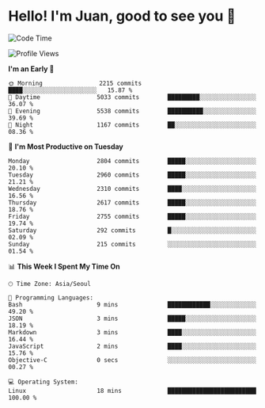 # Hello! I'm Juan, good to see you 👋

<!--
**Y-k-Y/Y-k-Y** is a ✨ _special_ ✨ repository because its `README.md` (this file) appears on your GitHub profile.

Here are some ideas to get you started:

- 🔭 I’m currently working on ...
- 🌱 I’m currently learning ...
- 👯 I’m looking to collaborate on ...
- 🤔 I’m looking for help with ...
- 💬 Ask me about ...
- 📫 How to reach me: ...
- 😄 Pronouns: ...
- ⚡ Fun fact: ...
-->
<!--
![Profile views](https://gpvc.arturio.dev/Y-k-Y)

[![Omid Nikrah StackOverflow](https://github-readme-stackoverflow.vercel.app/?userID=9517076)](https://stackoverflow.com/users/9517076/i-have-10-fingers)
-->

<!--START_SECTION:waka-->
![Code Time](http://img.shields.io/badge/Code%20Time-1%2C747%20hrs%2040%20mins-blue)

![Profile Views](http://img.shields.io/badge/Profile%20Views-0-blue)

**I'm an Early 🐤** 

```text
🌞 Morning                2215 commits        ████░░░░░░░░░░░░░░░░░░░░░   15.87 % 
🌆 Daytime                5033 commits        █████████░░░░░░░░░░░░░░░░   36.07 % 
🌃 Evening                5538 commits        ██████████░░░░░░░░░░░░░░░   39.69 % 
🌙 Night                  1167 commits        ██░░░░░░░░░░░░░░░░░░░░░░░   08.36 % 
```
📅 **I'm Most Productive on Tuesday** 

```text
Monday                   2804 commits        █████░░░░░░░░░░░░░░░░░░░░   20.10 % 
Tuesday                  2960 commits        █████░░░░░░░░░░░░░░░░░░░░   21.21 % 
Wednesday                2310 commits        ████░░░░░░░░░░░░░░░░░░░░░   16.56 % 
Thursday                 2617 commits        █████░░░░░░░░░░░░░░░░░░░░   18.76 % 
Friday                   2755 commits        █████░░░░░░░░░░░░░░░░░░░░   19.74 % 
Saturday                 292 commits         █░░░░░░░░░░░░░░░░░░░░░░░░   02.09 % 
Sunday                   215 commits         ░░░░░░░░░░░░░░░░░░░░░░░░░   01.54 % 
```


📊 **This Week I Spent My Time On** 

```text
🕑︎ Time Zone: Asia/Seoul

💬 Programming Languages: 
Bash                     9 mins              ████████████░░░░░░░░░░░░░   49.20 % 
JSON                     3 mins              █████░░░░░░░░░░░░░░░░░░░░   18.19 % 
Markdown                 3 mins              ████░░░░░░░░░░░░░░░░░░░░░   16.44 % 
JavaScript               2 mins              ████░░░░░░░░░░░░░░░░░░░░░   15.76 % 
Objective-C              0 secs              ░░░░░░░░░░░░░░░░░░░░░░░░░   00.27 % 

💻 Operating System: 
Linux                    18 mins             █████████████████████████   100.00 % 
```


<!--END_SECTION:waka-->
